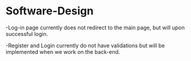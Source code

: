 # Software-Design

-Log-in page currently does not redirect to the main page, but will upon successful login.

-Register and Login currently do not have validations but will be implemented when we work on the back-end.
